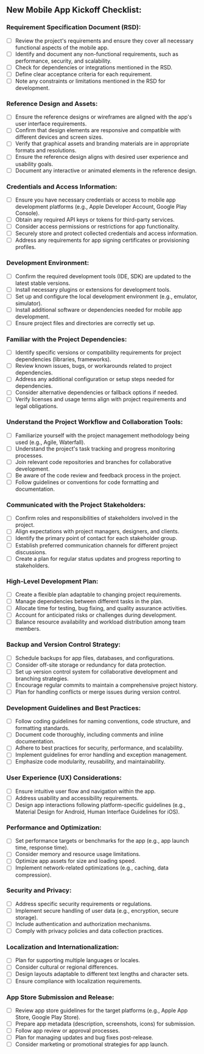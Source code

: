## New Mobile App Kickoff Checklist:

### Requirement Specification Document (RSD):

- [ ] Review the project's requirements and ensure they cover all necessary functional aspects of the mobile app.
- [ ] Identify and document any non-functional requirements, such as performance, security, and scalability.
- [ ] Check for dependencies or integrations mentioned in the RSD.
- [ ] Define clear acceptance criteria for each requirement.
- [ ] Note any constraints or limitations mentioned in the RSD for development.

### Reference Design and Assets:

- [ ] Ensure the reference designs or wireframes are aligned with the app's user interface requirements.
- [ ] Confirm that design elements are responsive and compatible with different devices and screen sizes.
- [ ] Verify that graphical assets and branding materials are in appropriate formats and resolutions.
- [ ] Ensure the reference design aligns with desired user experience and usability goals.
- [ ] Document any interactive or animated elements in the reference design.

### Credentials and Access Information:

- [ ] Ensure you have necessary credentials or access to mobile app development platforms (e.g., Apple Developer Account, Google Play Console).
- [ ] Obtain any required API keys or tokens for third-party services.
- [ ] Consider access permissions or restrictions for app functionality.
- [ ] Securely store and protect collected credentials and access information.
- [ ] Address any requirements for app signing certificates or provisioning profiles.

### Development Environment:

- [ ] Confirm the required development tools (IDE, SDK) are updated to the latest stable versions.
- [ ] Install necessary plugins or extensions for development tools.
- [ ] Set up and configure the local development environment (e.g., emulator, simulator).
- [ ] Install additional software or dependencies needed for mobile app development.
- [ ] Ensure project files and directories are correctly set up.

### Familiar with the Project Dependencies:

- [ ] Identify specific versions or compatibility requirements for project dependencies (libraries, frameworks).
- [ ] Review known issues, bugs, or workarounds related to project dependencies.
- [ ] Address any additional configuration or setup steps needed for dependencies.
- [ ] Consider alternative dependencies or fallback options if needed.
- [ ] Verify licenses and usage terms align with project requirements and legal obligations.

### Understand the Project Workflow and Collaboration Tools:

- [ ] Familiarize yourself with the project management methodology being used (e.g., Agile, Waterfall).
- [ ] Understand the project's task tracking and progress monitoring processes.
- [ ] Join relevant code repositories and branches for collaborative development.
- [ ] Be aware of the code review and feedback process in the project.
- [ ] Follow guidelines or conventions for code formatting and documentation.

### Communicated with the Project Stakeholders:

- [ ] Confirm roles and responsibilities of stakeholders involved in the project.
- [ ] Align expectations with project managers, designers, and clients.
- [ ] Identify the primary point of contact for each stakeholder group.
- [ ] Establish preferred communication channels for different project discussions.
- [ ] Create a plan for regular status updates and progress reporting to stakeholders.

### High-Level Development Plan:

- [ ] Create a flexible plan adaptable to changing project requirements.
- [ ] Manage dependencies between different tasks in the plan.
- [ ] Allocate time for testing, bug fixing, and quality assurance activities.
- [ ] Account for anticipated risks or challenges during development.
- [ ] Balance resource availability and workload distribution among team members.

### Backup and Version Control Strategy:

- [ ] Schedule backups for app files, databases, and configurations.
- [ ] Consider off-site storage or redundancy for data protection.
- [ ] Set up version control system for collaborative development and branching strategies.
- [ ] Encourage regular commits to maintain a comprehensive project history.
- [ ] Plan for handling conflicts or merge issues during version control.

### Development Guidelines and Best Practices:

- [ ] Follow coding guidelines for naming conventions, code structure, and formatting standards.
- [ ] Document code thoroughly, including comments and inline documentation.
- [ ] Adhere to best practices for security, performance, and scalability.
- [ ] Implement guidelines for error handling and exception management.
- [ ] Emphasize code modularity, reusability, and maintainability.

### User Experience (UX) Considerations:

- [ ] Ensure intuitive user flow and navigation within the app.
- [ ] Address usability and accessibility requirements.
- [ ] Design app interactions following platform-specific guidelines (e.g., Material Design for Android, Human Interface Guidelines for iOS).

### Performance and Optimization:

- [ ] Set performance targets or benchmarks for the app (e.g., app launch time, response time).
- [ ] Consider memory and resource usage limitations.
- [ ] Optimize app assets for size and loading speed.
- [ ] Implement network-related optimizations (e.g., caching, data compression).

### Security and Privacy:

- [ ] Address specific security requirements or regulations.
- [ ] Implement secure handling of user data (e.g., encryption, secure storage).
- [ ] Include authentication and authorization mechanisms.
- [ ] Comply with privacy policies and data collection practices.

### Localization and Internationalization:

- [ ] Plan for supporting multiple languages or locales.
- [ ] Consider cultural or regional differences.
- [ ] Design layouts adaptable to different text lengths and character sets.
- [ ] Ensure compliance with localization requirements.

### App Store Submission and Release:

- [ ] Review app store guidelines for the target platforms (e.g., Apple App Store, Google Play Store).
- [ ] Prepare app metadata (description, screenshots, icons) for submission.
- [ ] Follow app review or approval processes.
- [ ] Plan for managing updates and bug fixes post-release.
- [ ] Consider marketing or promotional strategies for app launch.